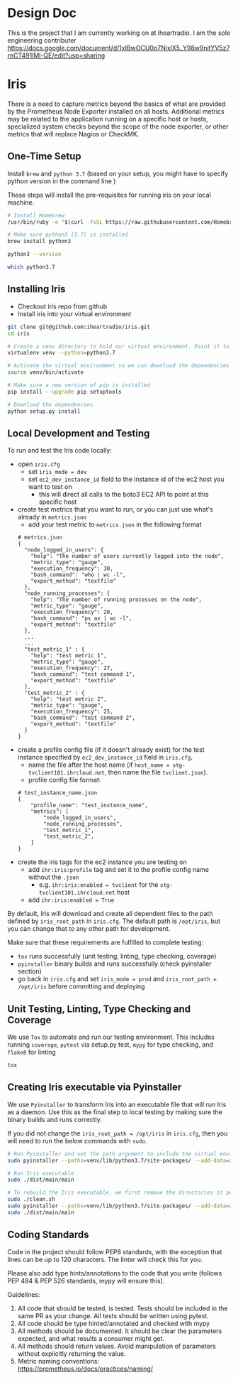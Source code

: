 # Design Doc
This is the project that I am currently working on at iheartradio. I am the sole engineering contributer
https://docs.google.com/document/d/1xIBwOCU0p7NjxlX5_Y98w9nitYV5z7rnCT491lMl-QE/edit?usp=sharing

# Iris
There is a need to capture metrics beyond the basics of what are provided by the Prometheus Node Exporter installed on all hosts. Additional metrics may be related to the application running on a specific host or hosts, specialized system checks beyond the scope of the node exporter, or other metrics that will replace Nagios or CheckMK.

## One-Time Setup
Install `brew` and `python 3.7` (based on your setup, you might have to specify python version in the command line )

These steps will install the pre-requisites for running iris on your local machine.

```bash
# Install Homebrew
/usr/bin/ruby -e "$(curl -fsSL https://raw.githubusercontent.com/Homebrew/install/master/install)"

# Make sure python3 (3.7) is installed
brew install python3

python3 --version

which python3.7

```

## Installing Iris

* Checkout iris repo from github
* Install iris into your virtual environment

```bash
git clone git@github.com:iheartradio/iris.git
cd iris

# Create a venv directory to hold our virtual environment. Point it to python3.7
virtualenv venv --python=python3.7

# Activate the virtual environment so we can download the dependencies into it
source venv/bin/activate 

# Make sure a new version of pip is installed
pip install --upgrade pip setuptools

# Download the dependencies
python setup.py install

```

## Local Development and Testing
To run and test the Iris code locally:
* open `iris.cfg` 
    * set `iris_mode = dev`
    * set `ec2_dev_instance_id` field to the instance id of the ec2 host you want to test on 
        * this will direct all calls to the boto3 EC2 API to point at this specific host
* create test metrics that you want to run, or you can just use what's already in `metrics.json`
    * add your test metric to `metrics.json` in the following format
    ```
    # metrics.json
    {
      "node_logged_in_users": {
        "help": "The number of users currently logged into the node",
        "metric_type": "gauge",
        "execution_frequency": 30,
        "bash_command": "who | wc -l",
        "export_method": "textfile"
      },
      "node_running_processes": {
        "help": "The number of running processes on the node",
        "metric_type": "gauge",
        "execution_frequency": 20,
        "bash_command": "ps ax | wc -l",
        "export_method": "textfile"
      },
      ...
      ...
      "test_metric_1" : {
        "help": "test metric 1",
        "metric_type": "gauge",
        "execution_frequency": 27,
        "bash_command": "test command 1",
        "export_method": "textfile"
      },
      "test_metric_2" : {
        "help": "test metric 2",
        "metric_type": "gauge",
        "execution_frequency": 25,
        "bash_command": "test command 2",
        "export_method": "textfile"
      }
    }
    ```
* create a profile config file (if it doesn't already exist) for the test instance specified by `ec2_dev_instance_id` field in `iris.cfg`. 
    * name the file after the host name (if `host_name = stg-tvclient101.ihrcloud.net`, then name the file `tvclient.json`).
    * profile config file format:
    ```
    # test_instance_name.json
    {
        "profile_name": "test_instance_name",
        "metrics": [
            "node_logged_in_users",
            "node_running_processes",
            "test_metric_1",
            "test_metric_2",
        ]
    }
    ```
* create the iris tags for the ec2 instance you are testing on
    * add `ihr:iris:profile` tag and set it to the profile config name without the `.json`
        * e.g. `ihr:iris:enabled = tvclient` for the `stg-tvclient101.ihrcloud.net` host
    * add `ihr:iris:enabled = True`


By default, Iris will download and create all dependent files to the path defined by `iris_root_path` in `iris.cfg`. The default path is `/opt/iris`, but you can
change that to any other path for development.  

Make sure that these requirements are fulfilled to complete testing:
* `tox` runs successfully (unit testing, linting, type checking, coverage)
* `pyinstaller` binary builds and runs successfully (check pyinstaller section)
* go back in `iris.cfg` and set `iris_mode = prod` and `iris_root_path = /opt/iris` before committing and deploying

## Unit Testing, Linting, Type Checking and Coverage
We use `Tox` to automate and run our testing environment. This includes running `coverage`, `pytest` via setup.py test, `mypy` for type checking, and `flake8` for linting  

```bash
tox
```


## Creating Iris executable via Pyinstaller
We use `Pyinstaller` to transform Iris into an executable file that will run Iris as a daemon.
Use this as the final step to local testing by making sure the binary builds and runs correctly.

If you did not change the `iris_root_path = /opt/iris` in `iris.cfg`, then you will need to run the below commands with `sudo`. 


```bash
# Run Pyinstaller and set the path argument to include the virtual environment directory that holds all of Iris' dependencies
sudo pyinstaller --paths=venv/lib/python3.7/site-packages/ --add-data=iris.cfg:. --clean main.py

# Run Iris executable
sudo ./dist/main/main

# To rebuild the Iris executable, we first remove the directories it produced and then run the commands
sudo ./clean.sh
sudo pyinstaller --paths=venv/lib/python3.7/site-packages/ --add-data=iris.cfg:. --clean main.py
sudo ./dist/main/main
```

## Coding Standards
Code in the project should follow PEP8 standards, with the exception that lines can be up to 120 characters. The linter
will check this for you.

Please also add type hints/annotations to the code that you write (follows PEP 484 & PEP 526 standards, mypy will ensure this).

Guidelines:
1. All code that should be tested, is tested. Tests should be included in the same PR as your change. All tests should be written using pytest.
2. All code should be type hinted/annotated and checked with mypy
3. All methods should be documented. It should be clear the parameters expected, and what results a consumer might get.
4. All methods should return values. Avoid manipulation of parameters without explicitly returning the value.
5. Metric naming conventions: https://prometheus.io/docs/practices/naming/
